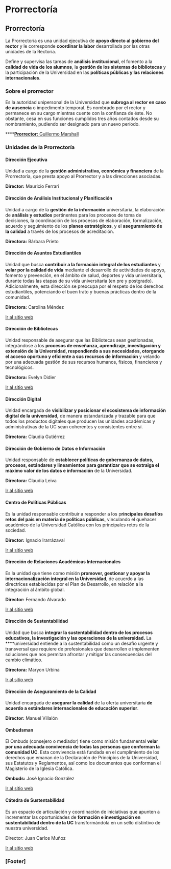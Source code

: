 # Prorrectoría

## Prorrectoría

La Prorrectoría es una unidad ejecutiva de **apoyo directo al gobierno del rector** y le corresponde **coordinar la labor** desarrollada por las otras unidades de la Rectoría.

Define y supervisa las tareas de **análisis institucional**, el fomento a la **calidad de vida de los alumnos**, la **gestión de los sistemas de bibliotecas** y la participación de la Universidad en las **políticas públicas y las relaciones internacionales**.

### Sobre el prorrector

Es la autoridad unipersonal de la Universidad que **subroga al rector en caso de ausencia** o impedimento temporal. Es nombrado por el rector y permanece en su cargo mientras cuente con la confianza de éste. No obstante, cesa en sus funciones cumplidos tres años contados desde su nombramiento, pudiendo ser designado para un nuevo período.

\*\*\*\*[**Prorrector:** Guillermo Marshall](prorrector.md)

### Unidades de la Prorrectoría

#### Dirección Ejecutiva

Unidad a cargo de la **gestión administrativa, económica y financiera** de la Prorrectoría, que presta apoyo al Prorrector y a las direcciones asociadas. 

**Director:** Mauricio Ferrari

#### Dirección de Análisis Institucional y Planificación

Unidad a cargo de la **gestión de la información** universitaria, la elaboración de **análisis y estudios** pertinentes para los procesos de toma de decisiones, la coordinación de los procesos de elaboración, formalización, acuerdo y seguimiento de  los **planes estratégicos**, y el **aseguramiento de la calidad** a través de los procesos de acreditación.

**Directora:** Bárbara Prieto

#### Dirección de Asuntos Estudiantiles

Unidad que busca **contribuir a la formación integral de los estudiantes** y **velar por la calidad de vida** mediante el desarrollo de actividades de apoyo, fomento y prevención, en el ámbito de salud, deportes y vida universitaria, durante todas las etapas de su vida universitaria \(en pre y postgrado\).  Adicionalmente, esta dirección se preocupa por el respeto de los derechos estudiantiles, potenciando el buen trato y buenas prácticas dentro de la comunidad.

**Directora:** Carolina Méndez 

[Ir al sitio web ](http://vidauniversitaria.uc.cl)

#### Dirección de Bibliotecas

Unidad responsable de asegurar que las Bibliotecas sean gestionadas, integrándose a los **procesos de enseñanza, aprendizaje, investigación y extensión de la Universidad, respondiendo a sus necesidades, otorgando el acceso oportuno y eficiente a sus recursos de información** y velando por una adecuada gestión de sus recursos humanos, físicos, financieros y tecnológicos.

**Directora:** Evelyn Didier

[Ir al sitio web ](http://bibliotecas.uc.cl)

#### Dirección Digital

Unidad encargada de **visibilizar y posicionar el ecosistema de información digital de la universidad,** de manera estandarizada y trazable para que todos los productos digitales que producen las unidades académicas y administrativas de la UC sean coherentes y consistentes entre sí.

**Directora:** Claudia Gutiérrez

#### Dirección de Gobierno de Datos e Información

Unidad responsable de **establecer políticas de gobernanza de datos, procesos, estándares y lineamientos para garantizar que se extraiga el máximo valor de los datos e información** de la Universidad. 

**Directora:** Claudia Leiva

[Ir al sitio web](http://gobiernodedatoseinformacion.uc.cl/)

#### Centro de Políticas Públicas

Es la unidad responsable contribuir a responder a los p**rincipales desafíos retos del país en materia de políticas públicas**, vinculando el quehacer académico de la Universidad Católica con los principales retos de la sociedad.

**Director:** Ignacio Irarrázaval

[Ir al sitio web](http://politicaspublicas.uc.cl)

#### Dirección de Relaciones Académicas Internacionales

Es la unidad que tiene como misión **promover, gestionar y apoyar la internacionalización integral en la Universidad**, de acuerdo a las directrices establecidas por el Plan de Desarrollo, en relación a la integración al ámbito global.

**Director:** Fernando Alvarado

[Ir al sitio web](http://relacionesinternacionales.uc.cl/)

#### Dirección de Sustentabilidad

Unidad que busca **integrar la sustentabilidad dentro de los procesos educativos, la investigación y las operaciones de la universidad.** La ****universidad entiende a la sustentabilidad como un desafío urgente y transversal que requiere de profesionales que desarrollen e implementen soluciones que nos permitan afrontar y mitigar las consecuencias del cambio climático.

**Directora:** Maryon Urbina

[Ir al sitio web](http://sustentable.uc.cl/)

#### Dirección de Aseguramiento de la Calidad

Unidad encargada de **asegurar la calidad** de la oferta universitaria **de acuerdo a estándares internacionales de educación superior**.

**Director:** Manuel Villalón

#### Ombudsman

El Ombuds \(consejero o mediador\) tiene como misión fundamental **velar por una adecuada convivencia de todas las personas que conforman la comunidad UC**. Esta convivencia está fundada en el cumplimiento de los derechos que emanan de la Declaración de Principios de la Universidad, sus Estatutos y Reglamentos, así como los documentos que conforman el Magisterio de la Iglesia Católica.

**Ombuds:** José Ignacio González

[Ir al sitio web](http://ombudsman.uc.cl/)

#### Cátedra de Sustentabilidad

Es un espacio de articulación y coordinación de iniciativas que apunten a incrementar las oportunidades de **formación e investigación en sustentabilidad dentro de la UC** transformándola en un sello distintivo de nuestra universidad.

Director: Juan Carlos Muñoz

[Ir al sitio web](http://www.clapesuc.cl/)





### \[Footer\]



